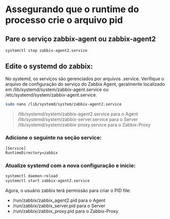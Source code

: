 # Assegurando que o runtime do processo crie o arquivo pid

## Pare o serviço zabbix-agent ou zabbix-agent2
```bash
systemctl stop zabbix-agent2.service
```

## Edite o systemd do zabbix:

No systemd, os serviços são gerenciados por arquivos .service. Verifique o arquivo de configuração do serviço do Zabbix Agent, geralmente localizado em /lib/systemd/system/zabbix-agent.service ou /etc/systemd/system/zabbix-agent.service.

```bash
sudo nano /lib/systemd/system/zabbix-agent2.service
```
> /lib/systemd/system/zabbix-agent2.service para o Agent
> /lib/systemd/system/zabbix-server.service para o Server
> /lib/systemd/system/zabbix-proxy.service  para o Zabbix-Proxy

### Adicione o seguinte na seção service:
```text
[Service]
RuntimeDirectory=zabbix
```

### Atualize systemd com a nova configuração e inicie:

```bash
systemctl daemon-reload
systemctl start zabbix-agent2.service
```
Agora, o usuário zabbix terá permissão para criar o PID file: 
* /run/zabbix/zabbix_agent2.pid para o Agent
* /run/zabbix/zabbix_server.pid para o Server
* /run/zabbix/zabbix_proxy.pid para o Zabbix-Proxy
